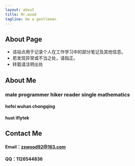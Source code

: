 ```yaml
---
layout: about
title: Mr.wood
tagline: be a gentleman
---
```

<div class="page-header">
<h2>About Page</h2>
</div>

<ul class="lead">
<li>该站点用于记录个人在工作学习中的部分笔记及其他信息。</li>
<li>若发现异常或不当之处，请指正。 </li>
<li>转载请注明出处</li>
</ul>


<div class="page-header">
<h2>About Me</h2>
</div>

<h3>
<span class="label label-default">male</span>
<span class="label label-primary">programmer</span>
<span class="label label-success">hiker</span>
<span class="label label-success">reader</span>
<span class="label label-warning">single</span>
<span class="label label-info">mathematics</span>
</h3>
<h4>
<span class="label label-success">hefei</span>
<span class="label label-primary">wuhan</span>
<span class="label label-default">chongqing</span>
</h4>
<h4>
<span class="label label-default">hust</span>
<span class="label label-info">iflytek</span>
</h4>


<div class="page-header">
<h2>Contact Me</h2>
</div>

#### Email：<zswood92@163.com>

#### QQ：1126544836
